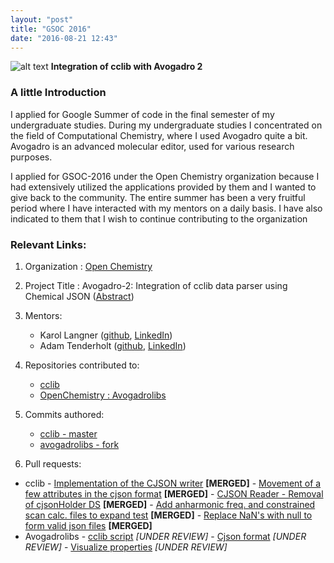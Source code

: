 ```yaml
---
layout: "post"
title: "GSOC 2016"
date: "2016-08-21 12:43"
---
```

![alt text](https://developers.google.com/open-source/gsoc/resources/downloads/GSoC-icon-192.png "Gsoc2016")
**Integration of cclib with Avogadro 2**

### A little Introduction
I applied for Google Summer of code in the final semester of my undergraduate studies. During my undergraduate studies I concentrated on the field of Computational Chemistry, where I used Avogadro quite a bit. Avogadro is an advanced molecular editor, used for various research purposes.

I applied for GSOC-2016 under the Open Chemistry organization because I had extensively utilized the applications provided by them and I wanted to give back to the community. The entire summer has been a very fruitful period where I have interacted with my mentors on a daily basis. I have also indicated to them that I wish to continue contributing to the organization

### Relevant Links:

1. Organization :
 [Open Chemistry](http://www.openchemistry.org/)
2. Project Title : Avogadro-2: Integration of cclib data parser using Chemical JSON ([Abstract](https://summerofcode.withgoogle.com/projects/#6520053793030144))
3. Mentors:
    - Karol Langner ([github](https://github.com/langner), [LinkedIn](https://www.linkedin.com/in/karollangner))
    - Adam Tenderholt ([github](https://github.com/ATenderholt), [LinkedIn](https://www.linkedin.com/in/tenderholt))

4. Repositories contributed to:
    - [cclib](https://github.com/cclib/cclib/)
    - [OpenChemistry : Avogadrolibs](https://github.com/OpenChemistry/avogadrolibs)

5. Commits authored:
    - [cclib - master](https://github.com/cclib/cclib/commits/master?author=Schamnad)
    - [avogadrolibs - fork](https://github.com/Schamnad/avogadrolibs/commits/schamnad_GSOC16?author=schamnad)


6. Pull requests:
  - cclib
        - [Implementation of the CJSON writer](https://github.com/cclib/cclib/pull/279) **[MERGED]**
        - [Movement of a few attributes in the cjson format](https://github.com/cclib/cclib/pull/305) **[MERGED]**
        - [CJSON Reader - Removal of cjsonHolder DS](https://github.com/cclib/cclib/pull/308) **[MERGED]**
        - [Add anharmonic freq. and constrained scan calc. files to expand test](https://github.com/cclib/cclib/pull/281) **[MERGED]**
        - [Replace NaN's with null to form valid json files](https://github.com/cclib/cclib/pull/318) **[MERGED]**
  - Avogadrolibs
        - [cclib script](https://github.com/OpenChemistry/avogadrolibs/pull/103) _[UNDER REVIEW]_
        - [Cjson format](https://github.com/OpenChemistry/avogadrolibs/pull/104) _[UNDER REVIEW]_
        - [Visualize properties](https://github.com/OpenChemistry/avogadrolibs/pull/105) _[UNDER REVIEW]_

